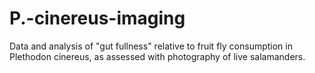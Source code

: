 # P.-cinereus-imaging
Data and analysis of "gut fullness" relative to fruit fly consumption in Plethodon cinereus, as assessed with photography of live salamanders.
